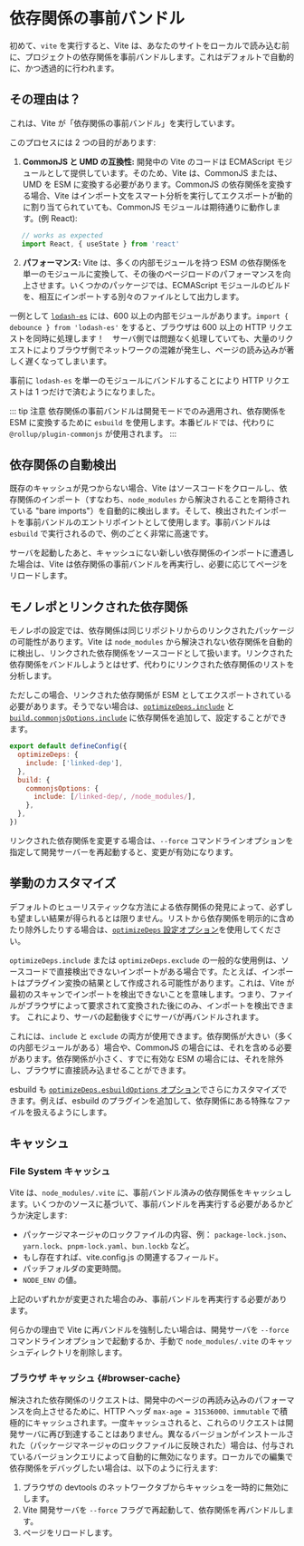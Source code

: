 # 依存関係の事前バンドル

初めて、`vite` を実行すると、Vite は、あなたのサイトをローカルで読み込む前に、プロジェクトの依存関係を事前バンドルします。これはデフォルトで自動的に、かつ透過的に行われます。

## その理由は？

これは、Vite が「依存関係の事前バンドル」を実行しています。

このプロセスには 2 つの目的があります:

1. **CommonJS と UMD の互換性:** 開発中の Vite のコードは ECMAScript モジュールとして提供しています。そのため、Vite は、CommonJS または、UMD を ESM に変換する必要があります。CommonJS の依存関係を変換する場合、Vite はインポート文をスマート分析を実行してエクスポートが動的に割り当てられていても、CommonJS モジュールは期待通りに動作します。(例 React):

```js
   // works as expected
   import React, { useState } from 'react'
```

2. **パフォーマンス:** Vite は、多くの内部モジュールを持つ ESM の依存関係を単一のモジュールに変換して、その後のページロードのパフォーマンスを向上させます。いくつかのパッケージでは、ECMAScript モジュールのビルドを、相互にインポートする別々のファイルとして出力します。

一例として [`lodash-es`](https://unpkg.com/browse/lodash-es/) には、600 以上の内部モジュールがあります。`import { debounce } from 'lodash-es'` をすると、ブラウザは 600 以上の HTTP リクエストを同時に処理します！　サーバ側では問題なく処理していても、大量のリクエストによりブラウザ側でネットワークの混雑が発生し、ページの読み込みが著しく遅くなってしまいます。

事前に `lodash-es` を単一のモジュールにバンドルすることにより HTTP リクエストは 1 つだけで済むようになりました。

::: tip 注意
依存関係の事前バンドルは開発モードでのみ適用され、依存関係を ESM に変換するために `esbuild` を使用します。本番ビルドでは、代わりに `@rollup/plugin-commonjs` が使用されます。
:::

## 依存関係の自動検出

既存のキャッシュが見つからない場合、Vite はソースコードをクロールし、依存関係のインポート（すなわち、`node_modules` から解決されることを期待されている "bare imports"）を自動的に検出します。そして、検出されたインポートを事前バンドルのエントリポイントとして使用します。事前バンドルは `esbuild` で実行されるので、例のごとく非常に高速です。

サーバを起動したあと、キャッシュにない新しい依存関係のインポートに遭遇した場合は、Vite は依存関係の事前バンドルを再実行し、必要に応じてページをリロードします。

## モノレポとリンクされた依存関係

モノレポの設定では、依存関係は同じリポジトリからのリンクされたパッケージの可能性があります。Vite は `node_modules` から解決されない依存関係を自動的に検出し、リンクされた依存関係をソースコードとして扱います。リンクされた依存関係をバンドルしようとはせず、代わりにリンクされた依存関係のリストを分析します。

ただしこの場合、リンクされた依存関係が ESM としてエクスポートされている必要があります。そうでない場合は、[`optimizeDeps.include`](/config/dep-optimization-options.md#optimizedeps-include) と [`build.commonjsOptions.include`](/config/build-options.md#build-commonjsoptions) に依存関係を追加して、設定することができます。

```js
export default defineConfig({
  optimizeDeps: {
    include: ['linked-dep'],
  },
  build: {
    commonjsOptions: {
      include: [/linked-dep/, /node_modules/],
    },
  },
})
```

リンクされた依存関係を変更する場合は、`--force` コマンドラインオプションを指定して開発サーバーを再起動すると、変更が有効になります。

## 挙動のカスタマイズ

デフォルトのヒューリスティックな方法による依存関係の発見によって、必ずしも望ましい結果が得られるとは限りません。リストから依存関係を明示的に含めたり除外したりする場合は、[`optimizeDeps` 設定オプション](/config/dep-optimization-options.md)を使用してください。

`optimizeDeps.include` または `optimizeDeps.exclude` の一般的な使用例は、ソースコードで直接検出できないインポートがある場合です。たとえば、インポートはプラグイン変換の結果として作成される可能性があります。これは、Vite が最初のスキャンでインポートを検出できないことを意味します。つまり、ファイルがブラウザによって要求されて変換された後にのみ、インポートを検出できます。 これにより、サーバの起動後すぐにサーバが再バンドルされます。

これには、`include` と `exclude` の両方が使用できます。依存関係が大きい（多くの内部モジュールがある）場合や、CommonJS の場合には、それを含める必要があります。依存関係が小さく、すでに有効な ESM の場合には、それを除外し、ブラウザに直接読み込ませることができます。

esbuild も [`optimizeDeps.esbuildOptions` オプション](/config/dep-optimization-options.md#optimizedeps-esbuildoptions)でさらにカスタマイズできます。例えば、esbuild のプラグインを追加して、依存関係にある特殊なファイルを扱えるようにします。

## キャッシュ

### File System キャッシュ

Vite は、`node_modules/.vite` に、事前バンドル済みの依存関係をキャッシュします。いくつかのソースに基づいて、事前バンドルを再実行する必要があるかどうか決定します:

- パッケージマネージャのロックファイルの内容、例： `package-lock.json`、`yarn.lock`、`pnpm-lock.yaml`、`bun.lockb` など。
- もし存在すれば、vite.config.js の関連するフィールド。
- パッチフォルダの変更時間。
- `NODE_ENV` の値。

上記のいずれかが変更された場合のみ、事前バンドルを再実行する必要があります。

何らかの理由で Vite に再バンドルを強制したい場合は、開発サーバを `--force` コマンドラインオプションで起動するか、手動で `node_modules/.vite` のキャッシュディレクトリを削除します。

### ブラウザ キャッシュ {#browser-cache}

解決された依存関係のリクエストは、開発中のページの再読み込みのパフォーマンスを向上させるために、HTTP ヘッダ `max-age = 31536000、immutable` で積極的にキャッシュされます。一度キャッシュされると、これらのリクエストは開発サーバに再び到達することはありません。異なるバージョンがインストールされた（パッケージマネージャのロックファイルに反映された）場合は、付与されているバージョンクエリによって自動的に無効になります。ローカルでの編集で依存関係をデバッグしたい場合は、以下のように行えます:

1. ブラウザの devtools のネットワークタブからキャッシュを一時的に無効にします。
2. Vite 開発サーバを `--force` フラグで再起動して、依存関係を再バンドルします。
3. ページをリロードします。
